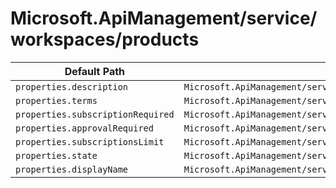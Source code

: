 # Microsoft.ApiManagement/service/workspaces/products

| Default Path | Alias |
|---|---|
| `properties.description` | `Microsoft.ApiManagement/service/workspaces/products/description` |
| `properties.terms` | `Microsoft.ApiManagement/service/workspaces/products/terms` |
| `properties.subscriptionRequired` | `Microsoft.ApiManagement/service/workspaces/products/subscriptionRequired` |
| `properties.approvalRequired` | `Microsoft.ApiManagement/service/workspaces/products/approvalRequired` |
| `properties.subscriptionsLimit` | `Microsoft.ApiManagement/service/workspaces/products/subscriptionsLimit` |
| `properties.state` | `Microsoft.ApiManagement/service/workspaces/products/state` |
| `properties.displayName` | `Microsoft.ApiManagement/service/workspaces/products/displayName` |

